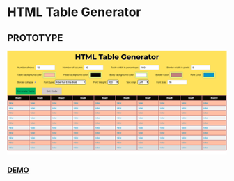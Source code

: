 # HTML Table Generator

## PROTOTYPE

![](prototype.png)

### [DEMO](https://microieva.github.io/html-table-generator/)